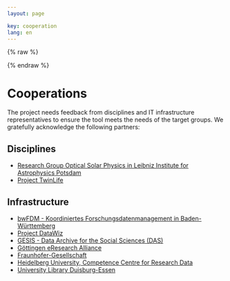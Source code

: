 ```yaml
---
layout: page

key: cooperation
lang: en
---
```


<link rel="stylesheet" href="/css/leaflet.css" />

<script>
    var _locations = {{ site.data.locations | jsonify }};
</script>

{% raw  %}
<script id="marker-template" type="text/x-handlebars-template">
    <h4>{{name}}</h4>

    <dl>
        {{#if url}}
        <dt>URL</dt>
        <dd><a href="{{url}}" target="_blank">{{url}}</a></dd>
        {{/if}}
        {{#if contact}}
        <dt>Contact</dt>
        <dd>{{contact}}</dd>
        {{/if}}
    </dl>
</script>
{% endraw %}

<script src="/js/handlebars.min.js"></script>
<script src="/js/leaflet.js"></script>
<script src="/js/map.js"></script>

<div id="map" class="map"></div>

Cooperations
============

The project needs feedback from disciplines and IT infrastructure representatives to ensure the tool meets the needs of the target groups. We gratefully acknowledge the following partners:

Disciplines
-----------

* [Research Group Optical Solar Physics in Leibniz Institute for Astrophysics Potsdam](http://www.aip.de/en/research/research-area-cmf/cosmic-magnetic-fields/solar-physics/optical-solar-physics?set_language=en)
* [Project TwinLife](http://www.twin-life.de/en)

Infrastructure
--------------

* [bwFDM - Koordiniertes Forschungsdatenmanagement in Baden-Württemberg](https://bwfdm.scc.kit.edu/english/index.php)
* [Project DataWiz](https://www.zpid.de/index.php?wahl=forschung&uwahl=informationstechnologie&uuwahl=DataWiz&lang=EN)
* [GESIS - Data Archive for the Social Sciences (DAS)](http://www.gesis.org/en/home/)
* [Göttingen eResearch Alliance](http://www.eresearch.uni-goettingen.de/)
* [Fraunhofer-Gesellschaft](https://www.fraunhofer.de/en.html)
* [Heidelberg University, Competence Centre for Research Data](http://data.uni-heidelberg.de/index.en.html)
* [University Library Duisburg-Essen](https://www.uni-due.de/ub/en/eindex.php)
